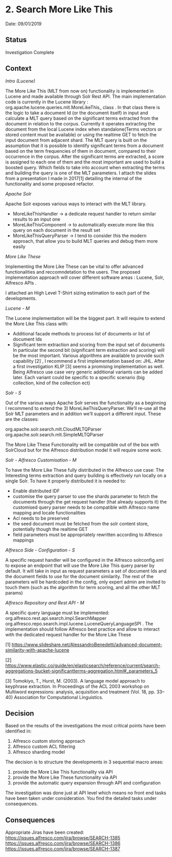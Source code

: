 # 2. Search More Like This

Date: 09/01/2019

## Status

Investigation Complete

## Context

*Intro (Lucene)*

The More Like This (MLT from now on) functionality is implemented in Lucene and made available through Solr Rest API.
The main implementation code is currently in the Lucene library : org.apache.lucene.queries.mlt.MoreLikeThis_ class .
In that class there is the logic to take a document Id (or the document itself) in input and calculate a MLT query based on the significant terms extracted from the document in relation to the corpus.
Currently it operates extracting the document from the local Lucene index when standalone(Terms vectors or stored content must be available)
or using the realtime GET to fetch the input document from adjacent shard.
The MLT query is built on the assumption that it is possible to identify significant terms from a document based on the term frequencies of them in document, compared to their occurrence in the corpus.
After the significant terms are extracted, a score is assigned to each one of them and the most important are used to build a boosted query.
Which fields to take into account when extracting the terms and building the query is one of the MLT parameters.
I attach the slides from a presentation I made in 2017[1] detailing the internal of the functionality and some proposed refactor.

*Apache Solr*

Apache Solr exposes various ways to interact with the MLT library.

* MoreLikeThisHandler -> a dedicate request handler to return similar results to an input one
* MoreLikeThisComponent -> to automatically execute more like this query on each document in the result set
* MoreLikeThisQueryParser -> I tend to consider this the modern approach, that allow you to build MLT queries and debug them more easily

*More Like These*

Implementing the More Like These can be vital to offer advanced functionalities and reccomndetation to the users.
The proposed implementation approach will cover different software areas : Lucene, Solr, Alfresco APIs .

I attached an High Level T-Shirt sizing estimation to each part of the developments.

*Lucene - M*

The Lucene implementation will be the biggest part. It will require to extend the More Like This class with:
* Additional facade methods to process list of documents or list of document Ids
* Significant term extraction and scoring from the input set of documents
In particular the second bit (significant term extraction and scoring) will be the most important.
Various algorithms are available to provide such capability [2] , I recommend a first implementation based on:
JHL.
After a first investigation KLIP [3] seems a promising implementation as well.
Being Alfresco use case very generic additional variants can be added later.
Each variant could be specific to a specific scenario (big collection, kind of the collection ect)

*Solr - S*

Out of the various ways Apache Solr serves the functionality as a beginning I recommend to extend the 3) MoreLikeThisQueryParser.
We’ll re-use all the Solr MLT parameters and in addition we’ll support a different input.
These are the classes:

org.apache.solr.search.mlt.CloudMLTQParser
org.apache.solr.search.mlt.SimpleMLTQParser

The More Like These Functionality will be compatible out of the box with SolrCloud but for the Alfresco distribution model it will require some work.

*Solr - Alfresco Customisation - M*

To have the More Like These fully distributed in the Alfresco use case:
The Interesting terms extraction and query building is effectively run locally on a single Solr.
To have it properly distributed it is needed to:
* Enable distributed IDF
* customise the query parser to use the shards parameter to fetch the documents through the get request handler (that already supports it)
the customised query parser needs to be compatible with Alfresco name mapping and locale functionalities
* Acl needs to be preserved
* the seed document must be fetched from the solr content store, potentially though the realtime GET
* field parameters must be appropriately rewritten according to Alfresco mappings

*Alfresco Side - Configuration - S*

A specific request handler will be configured in the Alfresco solrconfig.xml to expose an endpoint that will use the More Like This query parser by default.
It will take in input as request parameters a set of document Ids and the document fields to use for the document similarity.
The rest of the parameters will be hardcoded in the config, only expert admin are invited to touch them (such as the algorithm for term scoring, and all the other MLT params)

*Alfresco Repository and Rest API - M*

A specific query language must be implemented:
org.alfresco.rest.api.search.impl.SearchMapper
org.alfresco.repo.search.impl.lucene.LuceneQueryLanguageSPI .
The implementation should follow Alfresco best practice and allow to interact with the dedicated request handler for the More Like These

[1] https://www.slideshare.net/AlessandroBenedetti/advanced-document-similarity-with-apache-lucene

[2] https://www.elastic.co/guide/en/elasticsearch/reference/current/search-aggregations-bucket-significantterms-aggregation.html#_parameters_5

[3] Tomokiyo, T., Hurst, M. (2003). A language model approach to keyphrase extraction. In Proceedings of the
ACL 2003 workshop on Multiword expressions: analysis, acquisition and treatment (Vol. 18,
pp. 33–40) Association for Computational Linguistics.

## Decision
Based on the results of the investigations the most critical points have been identified in:

1) Alfresco custom storing approach
2) Alfresco custom ACL filtering
3) Alfresco sharding model

The decision is to structure the developments in 3 sequential macro areas:
1) provide the More Like This functionality via API
2) provide the More Like These functionality via API
3) provide the automatic query expansion through API and configuration

The investigation was done just at API level which means no front end tasks have been taken under consideration.
You find the detailed tasks under consequences.

## Consequences
Appropriate Jiras have been created:
https://issues.alfresco.com/jira/browse/SEARCH-1385
https://issues.alfresco.com/jira/browse/SEARCH-1386
https://issues.alfresco.com/jira/browse/SEARCH-1387
